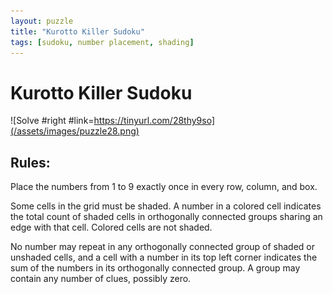 ```yaml
---
layout: puzzle
title: "Kurotto Killer Sudoku"
tags: [sudoku, number placement, shading]
---
```


# Kurotto Killer Sudoku

![Solve #right #link=https://tinyurl.com/28thy9so](/assets/images/puzzle28.png)

## Rules:

Place the numbers from 1 to 9 exactly once in every row, column, and box.

Some cells in the grid must be shaded. A number in a colored cell indicates the total count of shaded cells in orthogonally connected groups sharing an edge with that cell. Colored cells are not shaded.

No number may repeat in any orthogonally connected group of shaded or unshaded cells, and a cell with a number in its top left corner indicates the sum of the numbers in its orthogonally connected group. A group may contain any number of clues, possibly zero. 
